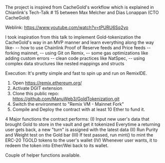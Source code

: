 The project is inspired from CacheGold's workflow 
which is explained in Chianlink's Tech-Talk # 15 
between Max Melcher and Dias Lonappan (CTO CacheGold)

Weblink: https://www.youtube.com/watch?v=tPURU6Sq2yo

I took inspiration from this talk to implement Gold-tokenization the CacheGold's way
in an MVP manner and learn everything along the way like-
-- how to use Chainlink Proof of Reserve feeds and Price feeds
-- forking mainnet, 
-- using Git on Remix, 
-- some gas optimizations like adding custom errors
-- clean code practices like NatSpec,
-- using complex data structures like nested mappings and structs

Execution:
It's pretty simple and fast to spin up and run on RemixIDE.

1. Open https://remix.ethereum.org/
2. Activate DGIT extension
3. Clone this public repo: https://github.com/ManuWeb3/GoldTokenization.git
4. Switch the environment to "Remix VM - Mainnet Fork"
5. Compile and Deploy the contract with at least 10 Ether to fund it.

4 Major functions the contract performs:
(I) Input new user's data that brought Gold to store in the vault and get it tokenized
Everytime a returning user gets back, a new "turn" is assigned with the latest data
(II) Run Purity and Weight test on the Gold bar
(III) If test passed, run mint() to mint the ERC-20 TGOLD tokens to the user's wallet
(IV) Whenever user wants, it to redeem the token into Ether/Wei back to its wallet.

Couple of helper functions available.